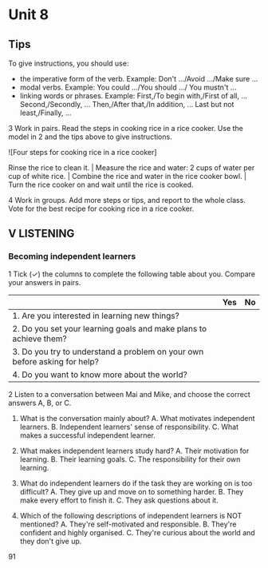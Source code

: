# Unit 8

## Tips

To give instructions, you should use:
* the imperative form of the verb.
  Example: Don't .../Avoid .../Make sure ...
* modal verbs.
  Example: You could .../You should .../
  You mustn't ...
* linking words or phrases.
  Example: First,/To begin with,/First of all, ...
  Second,/Secondly, ...
  Then,/After that,/In addition, ...
  Last but not least,/Finally, ...

3 Work in pairs. Read the steps in cooking rice in a rice cooker. Use the model in 2 and the tips above to give instructions.

![Four steps for cooking rice in a rice cooker]

Rinse the rice to clean it. | Measure the rice and water: 2 cups of water per cup of white rice. | Combine the rice and water in the rice cooker bowl. | Turn the rice cooker on and wait until the rice is cooked.

4 Work in groups. Add more steps or tips, and report to the whole class. Vote for the best recipe for cooking rice in a rice cooker.

## V LISTENING

### Becoming independent learners

1 Tick (✓) the columns to complete the following table about you. Compare your answers in pairs.

| | Yes | No |
|---|---|---|
| 1. Are you interested in learning new things? | | |
| 2. Do you set your learning goals and make plans to achieve them? | | |
| 3. Do you try to understand a problem on your own before asking for help? | | |
| 4. Do you want to know more about the world? | | |

2 Listen to a conversation between Mai and Mike, and choose the correct answers A, B, or C.

1. What is the conversation mainly about?
   A. What motivates independent learners.
   B. Independent learners' sense of responsibility.
   C. What makes a successful independent learner.

2. What makes independent learners study hard?
   A. Their motivation for learning.
   B. Their learning goals.
   C. The responsibility for their own learning.

3. What do independent learners do if the task they are working on is too difficult?
   A. They give up and move on to something harder.
   B. They make every effort to finish it.
   C. They ask questions about it.

4. Which of the following descriptions of independent learners is NOT mentioned?
   A. They're self-motivated and responsible.
   B. They're confident and highly organised.
   C. They're curious about the world and they don't give up.

91